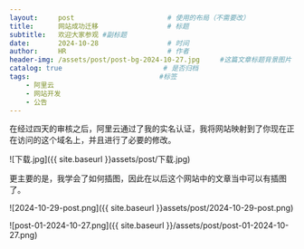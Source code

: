 ```yaml
---
layout:     post                       # 使用的布局（不需要改）
title:      网站成功迁移                 # 标题 
subtitle:   欢迎大家参观 #副标题
date:       2024-10-28                 # 时间
author:     HR                         # 作者
header-img: /assets/post/post-bg-2024-10-27.jpg     #这篇文章标题背景图片
catalog: true                         # 是否归档
tags:                                #标签
    - 阿里云
    - 网站开发
    - 公告
---
```


在经过四天的审核之后，阿里云通过了我的实名认证，我将网站映射到了你现在正在访问的这个域名上，并且进行了必要的修改。

![下载.jpg]({{ site.baseurl }}assets/post/下载.jpg)

更主要的是，我学会了如何插图，因此在以后这个网站中的文章当中可以有插图了。

![2024-10-29-post.png]({{ site.baseurl }}assets/post/2024-10-29-post.png)

![post-01-2024-10-27.png]({{ site.baseurl }}/assets/post/post-01-2024-10-27.png)
